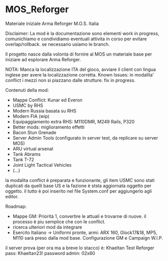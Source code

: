 # MOS_Reforger
Materiale iniziale Arma Reforger M.O.S. Italia

Disclaimer: La mod è la documentazione sono elementi work in progress, comunichiamo e condividiamo eventuali attivita in corso per evitare overlap/rollback.
se necessario usiamo le branch.

Il progetto nasce dalla volonta di fornire al MOS un materiale base per iniziare ad esplorare Arma Reforger.

NOTA: Manca la localizzazione ITA del gioco, avviare il client con lingua inglese per avere la localizzazione corretta.
Known Issues: in modalita' conflict i mezzi non si piazzano dalle strutture. fix in progress.

Contenuti della mod:

- Mappe Conflict: Kunar ed Everon
- USMC by RHS
- Modern Russia basata su RHS
- Modern FIA (wip)
- Equipaggiamento extra RHS: M110DMR, M249 Rails, P320
- Better mods: miglioramento effetti
- Bacon Stun Grenade
- Server Admin Tools (configurato in server test, da replicare su server MOS)
- ARU virtual arsenal
- Tank Abrams
- Tank T-72
- Joint Light Tactical Vehicles
- (...)

la modalita conflict è preparata e funzionante, gli item USMC sono stati duplicati da quelli base US e la fazione è ststa aggiornata oggetto per oggetto.
il tutto è poi inserito nel file System.conf per aggiungerlo agli editor.

Roadmap:

- Mappe GM: Priorità 1, convertire le attuali e trovarne di nuove. il processo è piu semplice che con le conflict.
- ricerca ulteriori mod da integrare
- Esercito Italiano -> Uniformi pronte, armi: ARX 160, Glock17&18, MP5, M110 sarà preso dalla mod base. Configurazione GM e Campaign W.I.P.

il server prova (per ora ma a breve lo stacco) è:
Khaeltan Test Reforger
pass: Khaeltan23!
password admin: 02x60
